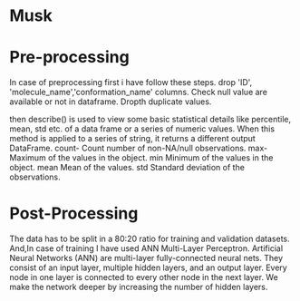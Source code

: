 # Musk
# Pre-processing
In case of preprocessing first i have follow these steps.
  drop 'ID', 'molecule_name','conformation_name' columns.
  Check null value are available or not in dataframe.
  Dropth duplicate values.
  
  then  describe() is used to view some basic statistical details like percentile, mean, std etc. of a data frame or a series     of numeric values. When this method is applied to a series of string, it returns a different output DataFrame.
  count-
   Count number of non-NA/null observations.
  max-
   Maximum of the values in the object.
  min
   Minimum of the values in the object.
  mean
   Mean of the values.
  std
   Standard deviation of the observations.
 

# Post-Processing
The data has to be split in a 80:20 ratio for training and validation datasets.
And,In case of training I have used ANN Multi-Layer Perceptron.
Artificial Neural Networks (ANN) are multi-layer fully-connected neural nets. They consist of an input layer, multiple hidden layers, and an output layer. Every node in one layer is connected to every other node in the next layer. We make the network deeper by increasing the number of hidden layers.


